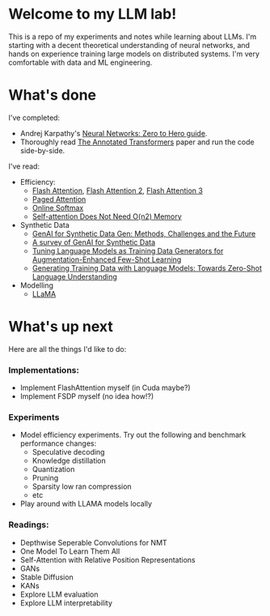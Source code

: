 # Welcome to my LLM lab!

This is a repo of my experiments and notes while learning about LLMs. I'm starting with a decent theoretical understanding of neural networks, and hands on experience training large models on distributed systems. I'm very comfortable with data and ML engineering.

# What's done

I've completed:

- Andrej Karpathy's [Neural Networks: Zero to Hero guide](https://youtube.com/playlist?list=PLAqhIrjkxbuWI23v9cThsA9GvCAUhRvKZ&si=WLr50vjq8ordxLttz).
- Thoroughly read [The Annotated Transformers](https://nlp.seas.harvard.edu/annotated-transformer/) paper and run the code side-by-side.

I've read:

- Efficiency:
  - [Flash Attention](https://arxiv.org/abs/2205.14135), [Flash Attention 2](https://arxiv.org/abs/2307.08691), [Flash Attention 3](https://arxiv.org/abs/2407.08608)
  - [Paged Attention](https://arxiv.org/abs/2309.06180)
  - [Online Softmax](https://arxiv.org/abs/1805.02867)
  - [Self-attention Does Not Need O(n2) Memory](https://arxiv.org/abs/2112.05682)
- Synthetic Data
  - [GenAI for Synthetic Data Gen: Methods, Challenges and the Future](https://arxiv.org/abs/2403.04190)
  - [A survey of GenAI for Synthetic Data](https://ieeexplore.ieee.org/abstract/document/10122524)
  - [Tuning Language Models as Training Data Generators for Augmentation-Enhanced Few-Shot Learning](https://arxiv.org/abs/2211.03044)
  - [Generating Training Data with Language Models: Towards Zero-Shot Language Understanding](https://arxiv.org/abs/2202.04538)
- Modelling
  - [LLaMA](https://arxiv.org/abs/2302.13971)

# What's up next
Here are all the things I'd like to do:

### Implementations:
- Implement FlashAttention myself (in Cuda maybe?)
- Implement FSDP myself (no idea how!?)

### Experiments
- Model efficiency experiments. Try out the following and benchmark performance changes:
  - Speculative decoding
  - Knowledge distillation
  - Quantization
  - Pruning
  - Sparsity low ran compression
  - etc
- Play around with LLAMA models locally

### Readings:
- Depthwise Seperable Convolutions for NMT
- One Model To Learn Them All
- Self-Attention with Relative Position Representations
- GANs
- Stable Diffusion
- KANs
- Explore LLM evaluation
- Explore LLM interpretability
